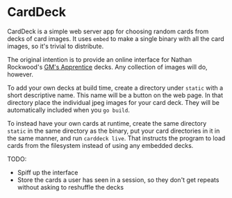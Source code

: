 # CardDeck

CardDeck is a simple web server app for choosing random cards from decks of card images. It uses `embed` to make a
single binary with all the card images, so it's trivial to distribute.

The original intention is to provide an online interface for Nathan Rockwood's
[GM's Apprentice](https://www.drivethrurpg.com/product/125685/The-GameMasters-Apprentice-Base-Deck) decks. Any collection of images will do, however.

To add your own decks at build time, create a directory under `static` with a short descriptive name. This name will be a button on
the web page. In that directory place the individual jpeg images for your card deck. They will be automatically included when you `go build`.

To instead have your own cards at runtime, create the same directory `static` in the same directory as the binary,
put your card directories in it in the same manner, and run `carddeck live`. That instructs the program to load
cards from the filesystem instead of using any embedded decks.

TODO:
* Spiff up the interface
* Store the cards a user has seen in a session, so they don't get repeats without asking to reshuffle the decks


